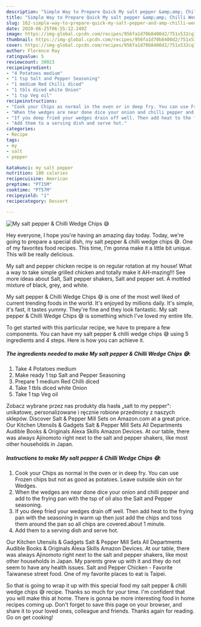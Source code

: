 ```yaml
---
description: "Simple Way to Prepare Quick My salt pepper &amp;amp; Chilli Wedge Chips 😅"
title: "Simple Way to Prepare Quick My salt pepper &amp;amp; Chilli Wedge Chips 😅"
slug: 162-simple-way-to-prepare-quick-my-salt-pepper-and-amp-chilli-wedge-chips
date: 2020-06-25T06:55:12.240Z
image: https://img-global.cpcdn.com/recipes/956fa1d70b8400d2/751x532cq70/my-salt-pepper-chilli-wedge-chips-😅-recipe-main-photo.jpg
thumbnail: https://img-global.cpcdn.com/recipes/956fa1d70b8400d2/751x532cq70/my-salt-pepper-chilli-wedge-chips-😅-recipe-main-photo.jpg
cover: https://img-global.cpcdn.com/recipes/956fa1d70b8400d2/751x532cq70/my-salt-pepper-chilli-wedge-chips-😅-recipe-main-photo.jpg
author: Florence Ray
ratingvalue: 5
reviewcount: 30023
recipeingredient:
- "4 Potatoes medium"
- "1 tsp Salt and Pepper Seasoning"
- "1 medium Red Chilli diced"
- "1 tbls diced white Onion"
- "1 tsp Veg oil"
recipeinstructions:
- "Cook your Chips as normal in the oven or in deep fry. You can use Frozen chips but not as good as potatoes. Leave outside skin on for Wedges."
- "When the wedges are near done dice your onion and chilli pepper and add to the frying pan with the tsp of oil also the Salt and Pepper seasoning."
- "If you deep fried your wedges drain off well. Then add heat to the frying pan with the seasoning in warm up then just add the chips and toss them around the pan so all chips are covered.about 1 minute."
- "Add them to a serving dish and serve hot."
categories:
- Recipe
tags:
- my
- salt
- pepper

katakunci: my salt pepper 
nutrition: 180 calories
recipecuisine: American
preptime: "PT15M"
cooktime: "PT57M"
recipeyield: "1"
recipecategory: Dessert

---
```



![My salt pepper &amp; Chilli Wedge Chips 😅](https://img-global.cpcdn.com/recipes/956fa1d70b8400d2/751x532cq70/my-salt-pepper-chilli-wedge-chips-😅-recipe-main-photo.jpg)

Hey everyone, I hope you're having an amazing day today. Today, we're going to prepare a special dish, my salt pepper &amp; chilli wedge chips 😅. One of my favorites food recipes. This time, I'm gonna make it a little bit unique. This will be really delicious.

My salt and pepper chicken recipe is on regular rotation at my house! What a way to take simple grilled chicken and totally make it AH-mazing!!! See more ideas about Salt, Salt pepper shakers, Salt and pepper set. A mottled mixture of black, grey, and white.

My salt pepper &amp; Chilli Wedge Chips 😅 is one of the most well liked of current trending foods in the world. It's enjoyed by millions daily. It's simple, it's fast, it tastes yummy. They're fine and they look fantastic. My salt pepper &amp; Chilli Wedge Chips 😅 is something which I've loved my entire life.


To get started with this particular recipe, we have to prepare a few components. You can have my salt pepper &amp; chilli wedge chips 😅 using 5 ingredients and 4 steps. Here is how you can achieve it.

<!--inarticleads1-->

##### The ingredients needed to make My salt pepper &amp; Chilli Wedge Chips 😅:

1. Take 4 Potatoes medium
1. Make ready 1 tsp Salt and Pepper Seasoning
1. Prepare 1 medium Red Chilli diced
1. Take 1 tbls diced white Onion
1. Take 1 tsp Veg oil


Zobacz wybrane przez nas produkty dla hasła „salt to my pepper&#34;: unikatowe, personalizowane i ręcznie robione przedmioty z naszych sklepów. Discover Salt &amp; Pepper Mill Sets on Amazon.com at a great price. Our Kitchen Utensils &amp; Gadgets Salt &amp; Pepper Mill Sets All Departments Audible Books &amp; Originals Alexa Skills Amazon Devices. At our table, there was always Ajinomoto right next to the salt and pepper shakers, like most other households in Japan. 

<!--inarticleads2-->

##### Instructions to make My salt pepper &amp; Chilli Wedge Chips 😅:

1. Cook your Chips as normal in the oven or in deep fry. You can use Frozen chips but not as good as potatoes. Leave outside skin on for Wedges.
1. When the wedges are near done dice your onion and chilli pepper and add to the frying pan with the tsp of oil also the Salt and Pepper seasoning.
1. If you deep fried your wedges drain off well. Then add heat to the frying pan with the seasoning in warm up then just add the chips and toss them around the pan so all chips are covered.about 1 minute.
1. Add them to a serving dish and serve hot.


Our Kitchen Utensils &amp; Gadgets Salt &amp; Pepper Mill Sets All Departments Audible Books &amp; Originals Alexa Skills Amazon Devices. At our table, there was always Ajinomoto right next to the salt and pepper shakers, like most other households in Japan. My parents grew up with it and they do not seem to have any health issues. Salt and Pepper Chicken - Favorite Taiwanese street food. One of my favorite places to eat is Taipei. 

So that is going to wrap it up with this special food my salt pepper &amp; chilli wedge chips 😅 recipe. Thanks so much for your time. I'm confident that you will make this at home. There is gonna be more interesting food in home recipes coming up. Don't forget to save this page on your browser, and share it to your loved ones, colleague and friends. Thanks again for reading. Go on get cooking!
